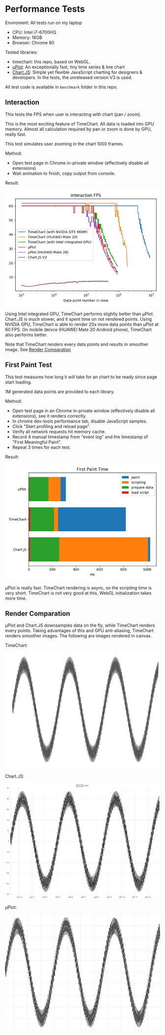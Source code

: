 # Performance Tests

Enviroment: All tests run on my laptop
* CPU: Intel i7-6700HQ
* Memory: 16GB
* Browser: Chrome 80

Tested libraries:
* timechart: this repo, based on WebGL.
* [μPlot](https://github.com/leeoniya/uPlot): An exceptionally fast, tiny time series & line chart
* [Chart.JS](https://github.com/chartjs/Chart.js): Simple yet flexible JavaScript charting for designers & developers. In the tests, the unreleased version V3 is used.

All test code is available in `benchmark` folder in this repo.

## Interaction

This tests the FPS when user is interacting with chart (pan / zoom).

This is the most exciting feature of TimeChart. All data is loaded into GPU memory. Almost all calculation required by pan or zoom is done by GPU, really fast.

This test simulates user zooming in the chart 1000 frames.

Method:
* Open test page in Chrome in-private window (effectively disable all extensions)
* Wait animation to finish, copy output from console.

Result:

![Interaction result](./interaction.png)

Using Intel integrated GPU, TimeChart performs slightly better than μPlot. Chart.JS is much slower, and it spent time on not rendered points. Using NVIDIA GPU, TimeChart is able to render 20x more data points than μPlot at 60 FPS. On mobile deivce (HUAWEI Mate 20 Android phone), TimeChart also performs better.

Note that TimeChart renders every data points and results in smoother image. See [Render Comparation](#render-comparation)

## First Paint Test

This test measures how long it will take for an chart to be ready since page start loading.

1M generated data points are provided to each library.

Method:
* Open test page in an Chrome in-private window (effectively disable all extensions), see it renders correctly.
* In chrome dev-tools performance tab, disable JavaScript samples.
* Click "Start profiling and reload page".
* Verify all network requests hit memory cache.
* Record 4 manual timestamp from "event log" and the timestamp of "First Meaningful Paint".
* Repeat 3 times for each test.

Result:

![First paint result](./first_paint.png)

μPlot is really fast. TimeChart rendering is async, so the scripting time is very short. TimeChart is not very good at this, WebGL initialization takes more time.

## Render Comparation

μPlot and Chart.JS downsamples data on the fly, while TimeChart renders every points. Taking advantages of this and GPU anti-aliasing, TimeChart renders smoother images. The following are images rendered in canvas.

TimeChart:

<img src="./rendered/timechart.png">

Chart.JS:

<img src="./rendered/chartjs.png" style="background: white">

μPlot:

<img src="./rendered/uplot.png" style="background: white">
